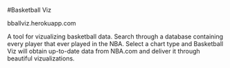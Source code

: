 #Basketball Viz

bballviz.herokuapp.com

A tool for vizualizing basketball data.  Search through a database containing every player that ever played in the NBA.  Select a chart type and Basketball Viz will obtain up-to-date data from NBA.com and deliver it through beautiful vizualizations.
